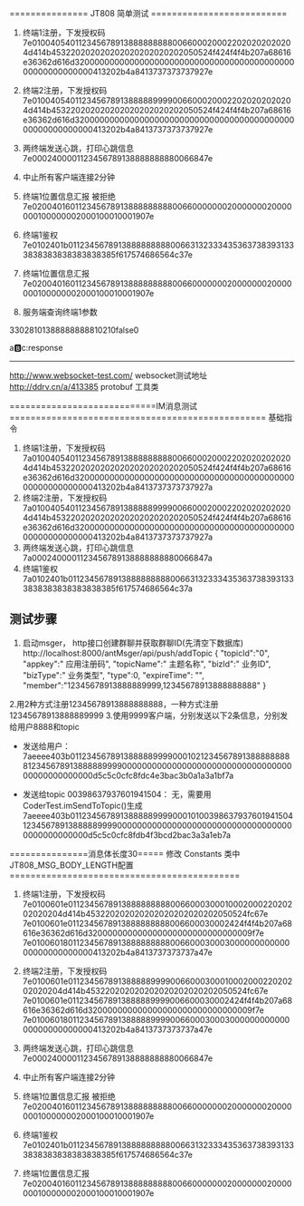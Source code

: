 =============== JT808 简单测试  ==========================
1. 终端1注册，下发授权码
7e0100405401123456789138888888880066000200022020202020204d414b453220202020202020202020202050524f424f4f4b207a68616e36362d616d3200000000000000000000000000000000000000000000000000000000413202b4a8413737373737927e
2. 终端2注册，下发授权码
7e0100405401123456789138888899990066000200022020202020204d414b453220202020202020202020202050524f424f4f4b207a68616e36362d616d3200000000000000000000000000000000000000000000000000000000413202b4a8413737373737927e

3. 两终端发送心跳，打印心跳信息
7e0002400001123456789138888888880066847e

4. 中止所有客户端连接2分钟

5. 终端1位置信息汇报 被拒绝
7e020040160112345678913888888888006600000002000000020000000100000002000100010001907e

6. 终端1鉴权
7e0102401b0112345678913888888888006631323334353637383931333838383838383838385f617574686564c37e

7. 终端1位置信息汇报
7e020040160112345678913888888888006600000002000000020000000100000002000100010001907e

8. 服务端查询终端1参数
<?xml version="1.0" ?><com.ant.msger.base.dto.jt808.basics.Message><body class="com.ant.msger.base.dto.jt808.ParameterSetting"><parameters></parameters></body><type>33028</type><bodyProperties>1</bodyProperties><mobileNumber>013888888888</mobileNumber><serialNumber>102</serialNumber><bodyLength>1</bodyLength><encryptionType>0</encryptionType><subPackage>false</subPackage><reservedBit>0</reservedBit></com.ant.msger.base.dto.jt808.basics.Message>

a:b:c:response

---------------------------------------
http://www.websocket-test.com/  websocket测试地址
http://ddrv.cn/a/413385         protobuf 工具类

============================IM消息测试=================================================
基础指令
1. 终端1注册，下发授权码
7a0100405401123456789138888888880066000200022020202020204d414b453220202020202020202020202050524f424f4f4b207a68616e36362d616d3200000000000000000000000000000000000000000000000000000000413202b4a8413737373737927a
2. 终端2注册，下发授权码
7a0100405401123456789138888899990066000200022020202020204d414b453220202020202020202020202050524f424f4f4b207a68616e36362d616d3200000000000000000000000000000000000000000000000000000000413202b4a8413737373737927a
3. 两终端发送心跳，打印心跳信息
7a0002400001123456789138888888880066847a
4. 终端1鉴权
7a0102401b0112345678913888888888006631323334353637383931333838383838383838385f617574686564c37a

## 测试步骤
1. 启动msger， http接口创建群聊并获取群聊ID(先清空下数据库)
  http://localhost:8000/antMsger/api/push/addTopic
  {
  "topicId":"0",
  "appkey":" 应用注册码",
  "topicName":" 主题名称",
  "bizId":" 业务ID",
  "bizType":" 业务类型",
  "type":0,
  "expireTime": "",
  "member":"12345678913888889999,12345678913888888888"
  }
  
2.用2种方式注册12345678913888888888，一种方式注册12345678913888889999
3.使用9999客户端，分别发送以下2条信息，分别发给用户8888和topic
- 发送给用户：
7aeeee403b01123456789138888899990001021234567891388888888812345678913888889999000000000000000000000000000000000000000000000000d5c5c0cfc8fdc4e3bac3b0a1a3a1bf7a

- 发送给topic 00398637937601941504：
无，需要用 CoderTest.imSendToTopic()生成
7aeeee403b01123456789138888899990001010039863793760194150412345678913888889999000000000000000000000000000000000000000000000000d5c5c0cfc8fdb4f3bcd2bac3a3a1eb7a



===============消息体长度30===== 修改 Constants 类中JT808_MSG_BODY_LENGTH配置 ============================================
1. 终端1注册，下发授权码
7e0100601e0112345678913888888888006600030001000200022020202020204d414b453220202020202020202020202050524fc67e
7e0100601e0112345678913888888888006600030002424f4f4b207a68616e36362d616d320000000000000000000000000000009f7e
7e01006018011234567891388888888800660003000300000000000000000000000000413202b4a8413737373737a47e
2. 终端2注册，下发授权码
7e0100601e0112345678913888889999006600030001000200022020202020204d414b453220202020202020202020202050524fc67e
7e0100601e0112345678913888889999006600030002424f4f4b207a68616e36362d616d320000000000000000000000000000009f7e
7e01006018011234567891388888999900660003000300000000000000000000000000413202b4a8413737373737a47e

3. 两终端发送心跳，打印心跳信息
7e0002400001123456789138888888880066847e

4. 中止所有客户端连接2分钟

5. 终端1位置信息汇报 被拒绝
7e020040160112345678913888888888006600000002000000020000000100000002000100010001907e

6. 终端1鉴权
7e0102401b0112345678913888888888006631323334353637383931333838383838383838385f617574686564c37e

7. 终端1位置信息汇报
7e020040160112345678913888888888006600000002000000020000000100000002000100010001907e



